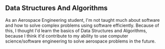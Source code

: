 ## Data Structures And Algorithms

As an Aerospace Engineering student, I'm not taught much about software and how to solve complex problems using software efficiently. Because of this, I thought I'd learn the basics of Data Structures and Algorithms, because I think it'd contribute to my ability to use computer science/software engineering to solve aerospace problems in the future.